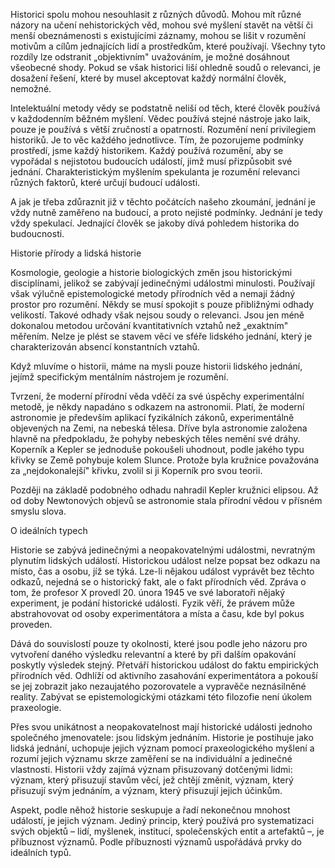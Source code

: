 Historici spolu mohou nesouhlasit z různých důvodů. Mohou mít různé názory na učení nehistorických věd, mohou své myšlení stavět na větší či menší obeznámenosti s existujícími záznamy, mohou se lišit v rozumění motivům a cílům jednajících lidí a prostředkům, které používají. Všechny tyto rozdíly lze odstranit „objektivním" uvažováním, je možné dosáhnout všeobecné shody. Pokud se však historici liší ohledně soudů o relevanci, je dosažení řešení, které by musel akceptovat každý normální člověk, nemožné.

Intelektuální metody vědy se podstatně neliší od těch, které člověk používá v každodenním běžném myšlení. Vědec používá stejné nástroje jako laik, pouze je používá s větší zručností a opatrností. Rozumění není privilegiem historiků. Je to věc každého jednotlivce. Tím, že pozorujeme podmínky prostředí, jsme každý historikem. Každý používá rozumění, aby se vypořádal s nejistotou budoucích událostí, jimž musí přizpůsobit své jednání. Charakteristickým myšlením spekulanta je rozumění relevanci různých faktorů, které určují budoucí události.

A jak je třeba zdůraznit již v těchto počátcích našeho zkoumání, jednání je vždy nutně zaměřeno na budoucí, a proto nejisté podmínky. Jednání je tedy vždy spekulací. Jednající člověk se jakoby dívá pohledem historika do budoucnosti.

Historie přírody a lidská historie

Kosmologie, geologie a historie biologických změn jsou historickými disciplínami, jelikož se zabývají jedinečnými událostmi minulosti. Používají však výlučně epistemologické metody přírodních věd a nemají žádný prostor pro rozumění. Někdy se musí spokojit s pouze přibližnými odhady velikostí. Takové odhady však nejsou soudy o relevanci. Jsou jen méně dokonalou metodou určování kvantitativních vztahů než „exaktním" měřením. Nelze je plést se stavem věcí ve sféře lidského jednání, který je charakterizován absencí konstantních vztahů.

Když mluvíme o historii, máme na mysli pouze historii lidského jednání, jejímž specifickým mentálním nástrojem je rozumění.

Tvrzení, že moderní přírodní věda vděčí za své úspěchy experimentální metodě, je někdy napadáno s odkazem na astronomii. Platí, že moderní astronomie je především aplikací fyzikálních zákonů, experimentálně objevených na Zemi, na nebeská tělesa. Dříve byla astronomie založena hlavně na předpokladu, že pohyby nebeských těles nemění své dráhy. Koperník a Kepler se jednoduše pokoušeli uhodnout, podle jakého typu křivky se Země pohybuje kolem Slunce. Protože byla kružnice považována za „nejdokonalejší" křivku, zvolil si ji Koperník pro svou teorii.

Později na základě podobného odhadu nahradil Kepler kružnici elipsou. Až od doby Newtonových objevů se astronomie stala přírodní vědou v přísném smyslu slova.

O ideálních typech

Historie se zabývá jedinečnými a neopakovatelnými událostmi, nevratným plynutím lidských událostí. Historickou událost nelze popsat bez odkazu na místo, čas a osobu, jíž se týká. Lze-li nějakou událost vyprávět bez těchto odkazů, nejedná se o historický fakt, ale o fakt přírodních věd. Zpráva o tom, že profesor X provedl 20. února 1945 ve své laboratoři nějaký experiment, je podání historické události. Fyzik věří, že právem může abstrahovovat od osoby experimentátora a místa a času, kde byl pokus proveden.

Dává do souvislostí pouze ty okolnosti, které jsou podle jeho názoru pro vytvoření daného výsledku relevantní a které by při dalším opakování poskytly výsledek stejný. Přetváří historickou událost do faktu empirických přírodních věd. Odhlíží od aktivního zasahování experimentátora a pokouší se jej zobrazit jako nezaujatého pozorovatele a vypravěče neznásilněné reality. Zabývat se epistemologickými otázkami této filozofie není úkolem praxeologie.

Přes svou unikátnost a neopakovatelnost mají historické události jednoho společného jmenovatele: jsou lidským jednáním. Historie je postihuje jako lidská jednání, uchopuje jejich význam pomocí praxeologického myšlení a rozumí jejich významu skrze zaměření se na individuální a jedinečné vlastnosti. Historii vždy zajímá význam přisuzovaný dotčenými lidmi: význam, který přisuzují stavům věcí, jež chtějí změnit, význam, který přisuzují svým jednáním, a význam, který přisuzují jejich účinkům.

Aspekt, podle něhož historie seskupuje a řadí nekonečnou mnohost událostí, je jejich význam. Jediný princip, který používá pro systematizaci svých objektů – lidí, myšlenek, institucí, společenských entit a artefaktů –, je příbuznost významů. Podle příbuznosti významů uspořádává prvky do ideálních typů.